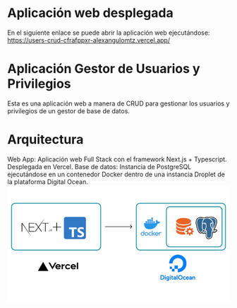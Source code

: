 # Aplicación web desplegada
En el siguiente enlace se puede abrir la aplicación web ejecutándose: https://users-crud-cfrafppxr-alexangulomtz.vercel.app/

# Aplicación Gestor de Usuarios y Privilegios
Esta es una aplicación web a manera de CRUD para gestionar los usuarios y privilegios de un gestor de base de datos.

# Arquitectura
Web App: Aplicación web Full Stack con el framework Next.js + Typescript. Desplegada en Vercel. Base de datos: Instancia de PostgreSQL ejecutándose en un contenedor Docker dentro de una instancia Droplet de la plataforma Digital Ocean.
![Image Alt Text](architecture.png)
